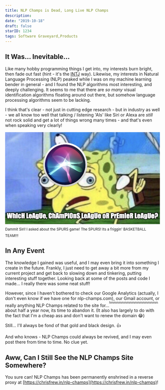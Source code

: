 ```yaml
---
title: NLP Champs is Dead, Long Live NLP Champs
description:
date: "2019-10-18"
draft: false
starID: 1234
tags: Software Graveyard,Products
---
```


## It Was... Inevitable...

Like many hobby programming things I get into, my interests burn bright, then fade out fast (hint - it's the [INTJ](https://www.16personalities.com/intj-personality) way). Likewise, my interests in Natural Language Processing (NLP) peaked while I was on my machine learning bender in general - and I found the NLP algorithms most interesting, and deeply challenging. It seems to me that there are _so many_ visual identification algorithms floating around out there, but somehow language processing algorithms seem to be lacking. 

I think that's clear - not just in cutting edge research - but in industry as well - we all know too well that talking / listening 'AIs' like Siri or Alexa are _still_ not rock solid and get a lot of things wrong many times - and that's even when speaking very clearly! 

![Dammit Siri! I asked about the SPURS game! The SPURS! Its a BASKETBALL TEAM!!!](siri_lol.png)
<sub style="text-align:center;">Dammit Siri! I asked about the SPURS game! The SPURS! Its a friggin' BASKETBALL TEAM!!!</sub>

## In Any Event

The knowledge I gained was useful, and I may even bring it into something I create in the future. Frankly, I just need to get away a bit more from my current project and get back to slowing down and tinkering, putting interesting stuff together. Looking back at some of the posts and code I made... I really there was some neat stuff!

However, since I haven't bothered to check our Google Analytics (actually, I don't even know if we have one for nlp-champs.com), our Gmail account, or really anything NLP Champs related to the site for...<sup><sup>hmmmmmmmmmmmmmmmmmm</sup></sup> about half a year now, its time to abandon it. (It also has largely to do with the fact that I'm a cheap ass and don't want to renew the domain 😂)

Still... I'll always be fond of that gold and black design. :thumbsup:

And who knows - NLP Champs could always be revived, and I may even post there from time to time. No clue yet.

## Aww, Can I Still See the NLP Champs Site Somewhere?

You sure can! NLP Champs has been permanently enshrined in a reverse proxy at [https://chrisfrew.in/nlp-champs](https://chrisfrew.in/nlp-champs)!